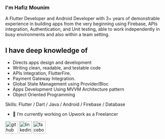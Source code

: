 ### I'm Hafiz Mounim 
A Flutter Developer and Android Developer with 3+ years of demonstrable experience in building apps from the very beginning using Firebase, APIs integration, Authentication, and Unit testing, able to work independently in busy environments and also within a team setting.

## I have deep knowledge of 
- Directs apps design and development 
- Writing clean, readable, and testable code
- APIs Integration, FlutterFire. 
- Payment Gateway Integration. 
- Global State Management using Provider/Bloc 
- Apps Development Using MVVM Architecture pattern
- Object Oriented Programming

Skills: Flutter / Dart / Java / Android / Firebase / Database

- 🔭 I’m currently working on Upwork as a Freelancer 


[<img src='https://cdn.jsdelivr.net/npm/simple-icons@3.0.1/icons/github.svg' alt='github' height='40'>](https://github.com/MounimNaeem)  [<img src='https://cdn.jsdelivr.net/npm/simple-icons@3.0.1/icons/linkedin.svg' alt='linkedin' height='40'>](https://www.linkedin.com/in/hafiz-mounim-naeem-7a5207221/)  [<img src='https://cdn.jsdelivr.net/npm/simple-icons@3.0.1/icons/facebook.svg' alt='facebook' height='40'>](https://www.facebook.com/mounim.naeem)  

